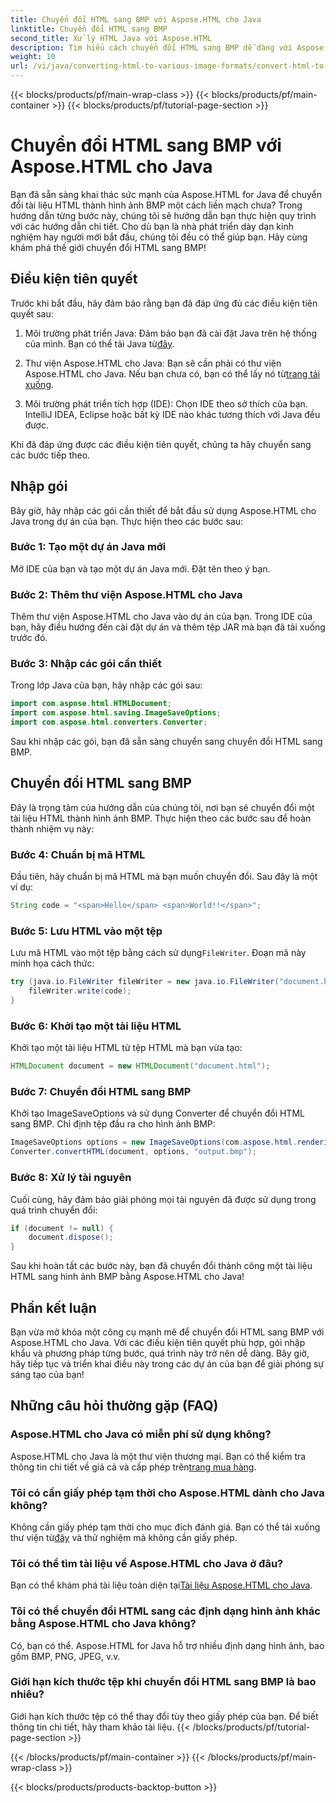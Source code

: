 ```yaml
---
title: Chuyển đổi HTML sang BMP với Aspose.HTML cho Java
linktitle: Chuyển đổi HTML sang BMP
second_title: Xử lý HTML Java với Aspose.HTML
description: Tìm hiểu cách chuyển đổi HTML sang BMP dễ dàng với Aspose.HTML cho Java. Hướng dẫn từng bước với các điều kiện tiên quyết và gói nhập khẩu. Khám phá ngay!
weight: 10
url: /vi/java/converting-html-to-various-image-formats/convert-html-to-bmp/
---
```


{{< blocks/products/pf/main-wrap-class >}}
{{< blocks/products/pf/main-container >}}
{{< blocks/products/pf/tutorial-page-section >}}

# Chuyển đổi HTML sang BMP với Aspose.HTML cho Java


Bạn đã sẵn sàng khai thác sức mạnh của Aspose.HTML for Java để chuyển đổi tài liệu HTML thành hình ảnh BMP một cách liền mạch chưa? Trong hướng dẫn từng bước này, chúng tôi sẽ hướng dẫn bạn thực hiện quy trình với các hướng dẫn chi tiết. Cho dù bạn là nhà phát triển dày dạn kinh nghiệm hay người mới bắt đầu, chúng tôi đều có thể giúp bạn. Hãy cùng khám phá thế giới chuyển đổi HTML sang BMP!

## Điều kiện tiên quyết

Trước khi bắt đầu, hãy đảm bảo rằng bạn đã đáp ứng đủ các điều kiện tiên quyết sau:

1.  Môi trường phát triển Java: Đảm bảo bạn đã cài đặt Java trên hệ thống của mình. Bạn có thể tải Java từ[đây](https://www.java.com/download/).

2.  Thư viện Aspose.HTML cho Java: Bạn sẽ cần phải có thư viện Aspose.HTML cho Java. Nếu bạn chưa có, bạn có thể lấy nó từ[trang tải xuống](https://releases.aspose.com/html/java/).

3. Môi trường phát triển tích hợp (IDE): Chọn IDE theo sở thích của bạn. IntelliJ IDEA, Eclipse hoặc bất kỳ IDE nào khác tương thích với Java đều được.

Khi đã đáp ứng được các điều kiện tiên quyết, chúng ta hãy chuyển sang các bước tiếp theo.

## Nhập gói

Bây giờ, hãy nhập các gói cần thiết để bắt đầu sử dụng Aspose.HTML cho Java trong dự án của bạn. Thực hiện theo các bước sau:

### Bước 1: Tạo một dự án Java mới

Mở IDE của bạn và tạo một dự án Java mới. Đặt tên theo ý bạn.

### Bước 2: Thêm thư viện Aspose.HTML cho Java

Thêm thư viện Aspose.HTML cho Java vào dự án của bạn. Trong IDE của bạn, hãy điều hướng đến cài đặt dự án và thêm tệp JAR mà bạn đã tải xuống trước đó.

### Bước 3: Nhập các gói cần thiết

Trong lớp Java của bạn, hãy nhập các gói sau:

```java
import com.aspose.html.HTMLDocument;
import com.aspose.html.saving.ImageSaveOptions;
import com.aspose.html.converters.Converter;
```

Sau khi nhập các gói, bạn đã sẵn sàng chuyển sang chuyển đổi HTML sang BMP.

## Chuyển đổi HTML sang BMP

Đây là trọng tâm của hướng dẫn của chúng tôi, nơi bạn sẽ chuyển đổi một tài liệu HTML thành hình ảnh BMP. Thực hiện theo các bước sau để hoàn thành nhiệm vụ này:

### Bước 4: Chuẩn bị mã HTML

Đầu tiên, hãy chuẩn bị mã HTML mà bạn muốn chuyển đổi. Sau đây là một ví dụ:

```java
String code = "<span>Hello</span> <span>World!!</span>";
```

### Bước 5: Lưu HTML vào một tệp

Lưu mã HTML vào một tệp bằng cách sử dụng`FileWriter`. Đoạn mã này minh họa cách thức:

```java
try (java.io.FileWriter fileWriter = new java.io.FileWriter("document.html")) {
    fileWriter.write(code);
}
```

### Bước 6: Khởi tạo một tài liệu HTML

Khởi tạo một tài liệu HTML từ tệp HTML mà bạn vừa tạo:

```java
HTMLDocument document = new HTMLDocument("document.html");
```

### Bước 7: Chuyển đổi HTML sang BMP

Khởi tạo ImageSaveOptions và sử dụng Converter để chuyển đổi HTML sang BMP. Chỉ định tệp đầu ra cho hình ảnh BMP:

```java
ImageSaveOptions options = new ImageSaveOptions(com.aspose.html.rendering.image.ImageFormat.Bmp);
Converter.convertHTML(document, options, "output.bmp");
```

### Bước 8: Xử lý tài nguyên

Cuối cùng, hãy đảm bảo giải phóng mọi tài nguyên đã được sử dụng trong quá trình chuyển đổi:

```java
if (document != null) {
    document.dispose();
}
```

Sau khi hoàn tất các bước này, bạn đã chuyển đổi thành công một tài liệu HTML sang hình ảnh BMP bằng Aspose.HTML cho Java!

## Phần kết luận

Bạn vừa mở khóa một công cụ mạnh mẽ để chuyển đổi HTML sang BMP với Aspose.HTML cho Java. Với các điều kiện tiên quyết phù hợp, gói nhập khẩu và phương pháp từng bước, quá trình này trở nên dễ dàng. Bây giờ, hãy tiếp tục và triển khai điều này trong các dự án của bạn để giải phóng sự sáng tạo của bạn!

## Những câu hỏi thường gặp (FAQ)

### Aspose.HTML cho Java có miễn phí sử dụng không?
 Aspose.HTML cho Java là một thư viện thương mại. Bạn có thể kiểm tra thông tin chi tiết về giá cả và cấp phép trên[trang mua hàng](https://purchase.aspose.com/buy).

### Tôi có cần giấy phép tạm thời cho Aspose.HTML dành cho Java không?
 Không cần giấy phép tạm thời cho mục đích đánh giá. Bạn có thể tải xuống thư viện từ[đây](https://releases.aspose.com/) và thử nghiệm mà không cần giấy phép.

### Tôi có thể tìm tài liệu về Aspose.HTML cho Java ở đâu?
 Bạn có thể khám phá tài liệu toàn diện tại[Tài liệu Aspose.HTML cho Java](https://reference.aspose.com/html/java/).

### Tôi có thể chuyển đổi HTML sang các định dạng hình ảnh khác bằng Aspose.HTML cho Java không?
Có, bạn có thể. Aspose.HTML for Java hỗ trợ nhiều định dạng hình ảnh, bao gồm BMP, PNG, JPEG, v.v.

### Giới hạn kích thước tệp khi chuyển đổi HTML sang BMP là bao nhiêu?
Giới hạn kích thước tệp có thể thay đổi tùy theo giấy phép của bạn. Để biết thông tin chi tiết, hãy tham khảo tài liệu.
{{< /blocks/products/pf/tutorial-page-section >}}

{{< /blocks/products/pf/main-container >}}
{{< /blocks/products/pf/main-wrap-class >}}

{{< blocks/products/products-backtop-button >}}
